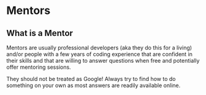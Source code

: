 # Mentors

## What is a Mentor

Mentors are usually professional developers \(aka they do this for a living\) and/or people with a few years of coding experience that are confident in their skills and that are willing to answer questions when free and potentially offer mentoring sessions.

They should not be treated as Google! Always try to find how to do something on your own as most answers are readily available online.
